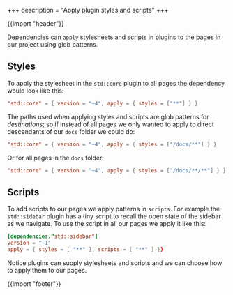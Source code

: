 +++
description = "Apply plugin styles and scripts"
+++

{{import "header"}}

Dependencies can `apply` stylesheets and scripts in plugins to the pages in our project using glob patterns.

## Styles

To apply the stylesheet in the `std::core` plugin to all pages the dependency would look like this:

```toml
"std::core" = { version = "~4", apply = { styles = ["**"] } }
```

The paths used when applying styles and scripts are glob patterns for *destinations*; so if instead of all pages we only wanted to apply to direct descendants of our `docs` folder we could do:

```toml
"std::core" = { version = "~4", apply = { styles = ["/docs/**"] } }
```

Or for all pages in the `docs` folder:

```toml
"std::core" = { version = "~4", apply = { styles = ["/docs/**/**"] } }
```

## Scripts

To add scripts to our pages we apply patterns in `scripts`. For example the `std::sidebar` plugin has a tiny script to recall the open state of the sidebar as we navigate. To use the script in all our pages we apply it like this:

```toml
[dependencies."std::sidebar"]
version = "~1"
apply = { styles = [ "**" ], scripts = [ "**" ] }}
```

Notice plugins can supply stylesheets and scripts and we can choose how to apply them to our pages.

{{import "footer"}}

[semver]: https://semver.org/
[main.hbs]: https://github.com/uwe-app/plugins/blob/master/std/core/layouts/main.hbs
[std::sidebar]: https://github.com/uwe-app/plugins/blob/master/std/sidebar
